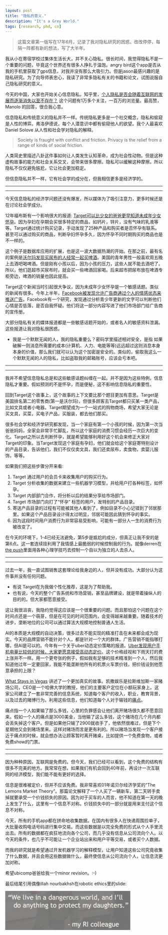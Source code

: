 ```yaml
---
layout: post
title: "隐私的意义."
description: "It's a Grey World."
tags: [research, phd, cn]
---
```


> 这篇文章第一版写在17年6月，记录了我对隐私研究的困惑。改改停停，每隔一阵都有新的想法，写了大半年。

我从小在寄宿学校过集体生活长大，并不关心隐私。很长时间，我觉得隐私不是一个重要的问题，毕竟这个世界还有很多人挣扎于温饱。angry bird这个app是否从我的手机里获取了gps信息，对我并没有那么大吸引力。但是jason最感兴趣的是隐私研究。为了向导师表忠心，我读了非常多隐私有关的书籍和论文，试图说服自己隐私研究的意义。

今天的中国，大家也开始关心信息隐私。知乎里，[个人隐私是否会随着互联网的发展而逐渐消失以至不存在？](https://www.zhihu.com/question/38523233) 这个问题有1万多个关注，一百万的浏览量。最高赞，Manolo 的回答，很合我心意。

信息隐私和传统意义的隐私并不一样。传统隐私更多是一个社交概念，隐私和偷窥是人性的博弈。弗洛伊德说，每个人潜意识中都有偷窥他人的欲望。我个人最喜欢 Daniel Solove 从人性和社会学对隐私的解释。

> Society is fraught with conflict and friction. Privacy is the relief from a range of kinds of social friction.

人类简史里描述八卦这件事如何让人类发生认知革命，成为社会性动物。但是这种虚构故事的能力和社会关系交叉，会带来很多摩擦。隐私可以缓解这种摩擦。所以隐私不仅仅避免尴尬，它让社会更加稳定。

但信息隐私并不一样，它有社会学的成分在，但我相信更多是经济学的。

---
---

今天信息隐私的经济学问题还没有爆发，所以媒体为了吸引注意力，更多时候还是在讨论社会学成分。

12年福布斯有一个影响很大的报道: [Target可以比少女的爸爸更早知道未成年少女怀孕](https://www.forbes.com/sites/kashmirhill/2012/02/16/how-target-figured-out-a-teen-girl-was-pregnant-before-her-father-did/#7f5d14926668)。因为孕妇在孕期会买很多特定的商品，如钙片，锌片，没有气味的乳液等等。Target通过统计购买记录，手动发现了25种产品和购买者是否怀孕有联系。甚至可以通过购买的商品，判断孕妇怀孕多久，因为怀孕不同时期购买的商品也是不一样的。

这个例子是数据库应用的扩展，也是这一波大数据热潮的开始。在那之前，最有名的案例是[沃尔玛发现买尿布的人经常一起买啤酒](https://www.theregister.co.uk/2006/08/15/beer_diapers/)。美国的青年男性一般喜欢周五晚上去酒吧喝啤酒。但是刚有小孩以后，因为小孩的压力，这些人就不能去酒吧了。所以，他们逛超市买尿布时，就会买一些啤酒回家喝。后来超市把尿布放在啤酒专柜旁边，啤酒的销量也因此提高。

Target这个新闻当时引起很大争议，因为未成年少女怀孕是一个敏感话题。类似的新闻有很多。今年上半年，[Facebook被发现允许广告商通过个人的情感状态来推送广告](https://www.theguardian.com/technology/2017/may/01/facebook-advertising-data-insecure-teens)。Facebook有一个研究，发现通过分析青少年更新的文字可以判断他们心情是否低落，是否自我怀疑。他们将这一部分内容写进了他们市场部门给广告商的宣传册。

大部分隐私有关的媒体报道都是一些敏感话题开始的，或者名人的敏感资料泄漏。这些报道让我对隐私很困惑。

- 我是一个默默无闻的人，我的隐私重要么？密码学里描述相对安全，是指 如果破解一则消息所需要的成本(计算机、人力、电能等等)远远超过这则消息本身本身的价值，那么我们就可以认为这个加密是安全的。类似的，偷取我这么一个默默无闻的人的隐私，比如盗取我的邮箱账号，应该会亏本吧。


---
---


我并不希望信息隐私总是和这些敏感话题纠缠在一起。并不是因为这些特例，信息隐私才重要。假如预测的不是怀孕，而是便秘，这不影响信息隐私的重要性。

回到Target这个故事上，这个故事的上下文要比那个题目更加有意思。Target是美国排名第二的零售商(第一是沃尔玛)，但很多顾客去Target都只买某一类产品，比如文具或者小电器。Target期望成为一个一站式的购物商场，希望大家无论是买文具，买菜，买电子产品，买服装，都去他们那买。

很多社会学和经济学研究都发现，当一个家庭有第一个小孩的时候，因为第一次当爸爸妈妈，全家会非常手忙脚乱，所以这个家庭的消费习惯会经历一次巨大的变化。Target之所以去判断怀孕，就是希望能够利用好这个机会来修正大家对Target的印象。当Target发现这个家庭有孕妇，他们就会给这个家庭寄特别设计的产品目录，告诉他们，我们不仅仅卖文具，我们还卖尿布，卖食物，卖婴儿服饰，等等。


如果我们把这些步骤分开来看:

1. Target 通过用户的会员卡来收集用户的购买行为。
2. Target 分析收集的数据来建立一些机器学习模型，并给用户打各种标签，如怀孕。
3. Target 内部部门合作，将分析以后的结果分享给市场部门。
4. Target 市场部门向打了“怀孕” 标签的用户，发特别的产品目录。
5. 寄送产品目录的过程有可能被其他人看到了，例如目录不小心记错到了邻居那里。如果这个产品目录设计得太过明显，邻居可能因此猜到怀孕的事实。
6. 因为这段时间用户消费行为非常容易受影响，可能有一部分人一生的消费行为被改变了。


在今天的环境下，1-4已经无法避免，第5步是尴尬的成分，但真正让我不安的是第6点。这一套连续技利用了我情感上最脆弱的时候控制我的行为。就像derren在[the push](https://www.imdb.com/title/tt5340856/)里面用各种心理学技巧去控制一个自以为独立的人去杀人。

---
---

过去一年，我一直试图销售这套理论给我身边的人，但并没有成功。大部分认为这件事并没有任何问题。

- 有说 Target在为我做个性化推荐，这是为了帮助我。
- 也有说，今天的整个广告系统和市场营销，甚至品牌建设，就是带着操纵人的目的的。但大家都愿意接受。

这让我很沮丧，我隐约觉得这应该是一个很重要的问题。而且那怕这个问题在这个时间点还是一个萌芽，但是在可见的时间范围内，会变得越来越重要。随着技术的进步，垄断地位的公司可以通过算法大规模地控制普通人生活。

AI的本质是大规模的自动决策，很多过去不能实现的精准打击在未来都会成为现实。今天的品牌营销不能针对个人，都是针对一个大的群体。广告营销不能指哪打哪，但AI是可以的。今年有一个关于uber动态定价策略的报道。[Uber发现用户手机电量比较低的时候，大家更愿意接受高动态定价](https://www.forbes.com/sites/amitchowdhry/2016/05/25/uber-low-battery/#6618b9cc74b3)。这个价格歧视和下雨天打的费上涨并不一样。用一个更夸张的例子，假如我有足够的技术精准到一个人，然后我知道他过年一定要回家，我能不能垄断他所有的机票火车票价钱，把价钱设到他愿意承担的上限？

[What Stays in Vegas](https://www.amazon.com/What-Stays-Vegas-Personal-Lifeblood/dp/1610396391) 讲述了一个更加真实的故事。凯撒娱乐是拉斯维加斯一家赌场公司，CEO是一个哈佛大学的教授，他们的主要客户定位在小额玩家身上。这家公司建立了一套非常完善的信息系统，知道每个客户的收入，职业，教育背景，以及过去的赌博行为。利用这些信息，他们知道每个人对于输钱的[痛点](https://www.smartbrief.com/original/2017/08/dangers-corporations-and-big-data)。

痛点指一个人如果输了那么多钱，心里的负罪感会让他们离开赌场很久都不愿意回来。假如一个人的痛点是3000美金，当他输了这么多钱，这个赌场在几个月内都会丢失掉这个客户。但是如果他只输了2900就收手了，他依然很难过，但是下个星期他又会到赌场里来。这样对赌场而言是更有利的。所以赌场当发现一个客户接近于痛点的时候，就会想办法让顾客暂时离开赌桌，比如提供一个免费食物，或者免费show的门票。


---
---

因为种种原因，互联网是免费的。但今天，我们已经可以看到，这个免费的结构有很多不完美的地方。我常常在想，如果我们有机会回到40年前，再设计一次互联网的经济模型，我们能不能有更好的选择。

信息是很难被定价，但并不应该免费。我非常喜欢01年诺贝尔经济学奖的“The Lemons Market Theory”。那篇论文解释了一个人买了一辆新车，第二天转手卖掉就要承受一个价钱损失的原因。因为对于买车的人而言，他不知道在第一天的晚上发生了什么，这里有一个信息不对称。价钱损失中的一部分就是用来支付这个信息不对称。

今天，所有的手机app都在拼命地收集数据。在国内有很多人在快递周围捡单子，大批量收购电话号码进行集中交易。而这些数据是以完全免费的形式从个人手里流出去。所有的数据都在疯狂地流向各个公司，而几乎没有信息从公司流向个人。以今天的条件，也几乎不可能让一个企业站出来和用户平等交易，或者买个人数据。

而我的研究就是希望通过开发机器学习的解释模型，让用户知道这些公司究竟收集了什么数据，并且会用这些数据做什么，最终使信息从公司流向个人，让信息流更加对称。

希望ubicomp爸爸给我一个minor revision。:-)

<!-- 因为信息定价的问题，在信息隐私这个领域，用金钱来平衡信息不对称应该会非常难。而我最近的研究是通过告诉个人，那些企业用他的个人数据做了哪些事来平衡这种信息不对称。 -->


最后结尾引用偶像illah nourbakhsh在robotic ethics里的slide:

<img src="/resources/dangerous_world.png" width="400px" alt="dangerous_world"/>



<!-- 这些问题都让我非常排斥隐私研究，我不能去一个不能说服自己的研究。那么多聪明的人都觉得隐私很重要，我可能比更多人固执一些，但我肯定没很多人在过去的一年，我涉猎了非常多计算机以外的论文，横跨很多领域，法律，经济，政治，乃至历史。在这些书里，我最喜欢的对于privacy的解释，来自于 -->




<!-- 以至于jason也一直不能说服我去投入隐私研究。过去两年，我读各个领域的书和论文， -->

<!-- 而今天隐私是一个非常重要的问题所有人都在关心为什么隐私 -->
<!-- 这解决了我的第一个问题，隐私要比尴尬更加重要一点。 -->


<!-- 思考的结果没有让我恍然大悟，相反，这个观点是老生常谈。 -->

<!-- <img src="/resources/privacy_tech_market_legal_social.png" alt="privacy tech market legal social"/> -->

<!-- 我不喜欢这个观点因为觉得这是一套官腔的说法，让四个领域都有了踢皮球的机会。我觉得隐私问题应该有一个很理性的解决方法。我挣扎了两年，直到最近重新捡起我一开始看的那些论文，我开始和这个领域妥协，可能他们是对的。我可能就是那个phd comics里重复出现的无知又野心勃勃的博士生。 -->

<!-- <img src="/resources/phd_self_expect.gif" alt="phd self expectation"/> -->

<!-- # 什么是隐私？ -->

<!-- 龌龊事的保护罩，更好的办法难道不是不去 -->

<!-- - 究竟什么是隐私？如果隐私是为了隐藏自己做下的龌龊事，更好的办法难道不是不要去做这件事？就像03年冯小刚的电影“手机”，隐私并不是婚外情的保护罩。又或者 -->
<!-- 只要你对自己的肯定不至于廉价到需通过与他人比较才可获得即可。这似乎更多是一个教育问题，而不是隐私问题。 -->


<!-- 如果隐私是为了隐藏自己做下的龌龊事，如果隐私 -->



<!-- 这些报道和我的经历让我对隐私这件事 -->



<!-- 很长一段时间我很困惑，那普通人的隐私是否重要？如果隐私被侵犯，产生的后果就是一些尴尬。那么普通人的隐私是否值得被保护？就像加密学里面的对安全的定义，如果突破一个密码的代价超过这个这个秘密保护的财物的价值，那么这个保护就是安全的。那么如果我只是一个，又有谁愿意侵犯我的隐私呢？就像16年底，当时和yuanchuan讨论，最后总结，大部分问题如果我的邮箱泄漏，对我造成最大的影响还是那些安全问题，比如我的银行账号，我的财务安全。但是，那些我去了哪里，我的机票行程，对于我这样一个默默无闻的人，这些可能都不重要。。如果放在更大的角度下，对于很多温饱都还没解决的地方，关注吃饱穿暖是不是要比这些尴尬的高级需求更加重要？那么，我们为什么还有那么多研究要去关心，我的angry bird 是否要从我的手机里获取gps 信息？ -->

<!-- 这里有三个问题，隐私如果只是尴尬，这样的问题，算是一个重要的问题么？普通人的隐私是否值得保护。那些所谓的信息是否那么重要？ -->

<!-- 这些问题都让我非常排斥隐私研究，我不能去一个不能说服自己的研究。那么多聪明的人都觉得隐私很重要，我可能比更多人固执一些，但我肯定没很多人在过去的一年，我涉猎了非常多计算机以外的论文，横跨很多领域，法律，经济，政治，乃至历史。在这些书里，我最喜欢的对于privacy的解释，来自于 Daniel Solove 的  “A Taxonomy of Privacy”，从人性和社会学的解释。 -->

<!-- > Society is fraught with conflict and friction. Privacy is the relief from a range of kinds of social friction. -->



<!-- 信息不对称 -->


<!-- 但改改停停，，最后发现的结论其实早就在Jason十多年的job talk里面表述过。jason是信息隐私研究里的专家， -->


<!-- 到下半年，facebook主动宣传了另外一个故事，facebook可以通过检测未成年用户的心情，来预测[自杀倾向](https://www.washingtonpost.com/news/the-switch/wp/2017/11/27/facebook-is-using-ai-to-try-to-prevent-suicide/?utm_term=.0fd95dbb7b3e)。 -->


<!-- 
普通人的信息隐私

我并不明白普通人的隐私是否有那么大的价值。在整个计算机有很多

隐私的意义

但是难的是 -->

<!-- 
同样的技术出现在了正反两个故事里。很多人会说, 技术是中性的，可以用来作恶，也可以用来行善，关键看怎么用。我不喜欢这个观点。隐私的概念是如此模糊，即便有美好的意愿，并不一定就导向好的结果。坏人做坏事不可怕，因为坏人一旦暴露，就不能继续做坏事。我更担心的是好人做坏事，还以为自己在做好事。
 -->

<!-- 
无论东方世界还是西方世界，大部分隐私的媒体报道总是和敏感话题纠缠


大部分隐私的媒体报道总是和敏感话题纠缠在一起，或者和名人结合在一起。

我以前隐私是一个第一世界问题，

一直到最近，我几乎每周和jason的讨论都会涉及到。因为在集体主义盛行的西方，隐私确实不是最重要的部分。

在我怼jason的时候，大部分时候说privacy是first world problem. 

我日常怼jason的话里面， -->

<!-- 
我也不喜欢这些报道，把隐私和敏感话题纠缠在一起。并不是因为这些敏感特例，隐私才重要。假如

隐私这个问题，从来就是一个模糊的概念。


即便没有这些案例


我不知道未来这样的事情会不会发生

 -->




<!-- ==== -->


<!-- 

> What happens here stays here.       Slogan of Las Vegas

"这个世界正在变得前所未有的危险。"


我们的隐私研究

我觉得隐私的研究要解决两个问题。一个是好人做坏事。



中国其实处在一个很危险的情况下，在商业环境里面，不应该有一个电商在这么大的规模上垄断。

，买电子
对于自己公司更大的期望


我们理想的世界是这个互联网是收费的互联网，我们看的每一个内容都要付钱，同样的，给我们推送的每一个广告都要付给我们钱。这样我们也可以构造出一个不一样的隐私世界。


这一套连续技cover了美国隐私法律里面完整的隐私定义。从collection=》invading。

最常见的观点是技术本身是中性的，关键看人怎么用。但怎么用才往正面走并不是那么一清二白。
 -->



<!-- 我大部分时候觉得是应该拥抱这些技术改变的。就像人类进化一样，我们需要大量的试错成本。而且今天的我们也承担的起这些试错成本。我们不可能不犯错，我们真正需要的是不断的监管和自我反省，发现自己的错误。当错误发生的时候，有能力去改掉这些错误。 -->


<!-- 我对于这些 -->

<!-- 往好了用就是好，往坏了用就是坏。但是这个世界有太多的灰色地带。不是我们需要 -->

<!-- 最终解决所有问题最好的办法就是改善教育，把所有人教育成好人。但是这里面 -->

<!-- 往好了用

最常见的说法是技术本身是中立的，关键是看人怎么用。好人用就是好，坏人用就是坏。解决这个世界最好的办法，就是把所有人教育成好人。这里面归根到底，是动机。是好的动机，还是坏的动机？




隐私的研究有两部分，一方面是要发现坏人做坏事，另外一方面也要监管那些好人做的好事是否会有坏的影响。

类似的还有facebook可以在青少年心情低落的时候，给他们推送广告。



类似的还有很多，比如uber可以根据你的手机电池来决定你的surge prive，facebook可以在青少年心情低落的时候给他们推送广告。


我其实一直不喜欢所有和privacy有关的新闻以这种方式出现。类似的还有，uber可以根据你的收集电池来决定你的电池水平，facebook 可以在青少年心情低落的时候给他们推送广告。因为这些都挑了一些比较极端的例子，比如未成年怀孕少年，沉迷社交网络的青少年，等等。但是即便没有这些例子，隐私依然很重要。
我并不喜欢这种阴谋论的推断。今天的监管体系下，很少有公司能够肆意妄为。比如facebook没有动力去做这样的广告，除非法律和环境都已经成熟。uber也不敢冒天下之大不韪去用电池信息去做那些预测。


相反，真正的问题不是这些。这个世界开始变得越来越危险，不是因为机器可以像人一样思考，而是人像机器一样思考。


我对target那个例子有着和jason完全不一样的理解。

隐私在今天还是一个未来的问题。假如一个问题最严重的是100分，今天 温饱可能是30分，但是隐私只有1分，而手机上面的location data 只有0.1分。但是我们今天的科技发展，温饱这些问题会越来越小，相反，隐私这样的问题会越来越大。

今天数据的泄露是方方面面的。


就像几万年前我们需要带着武器才能出现在森林里，以后我们要带着电池才能


“今天，大家并没有那么关心隐私。但是，恰恰因为大家不够关心隐私，但隐私又那么重要，所以我们要做隐私研究。”
“不对。大家不是不关心隐私，大家只是不明白这些隐私泄露的发生。”

我并不是一个好的隐私研究员。我的导师jason是非常有名的研究员。开创了隐私在ubicomp的手机iot的领域。在10年前就预言，未来手机可以知道你的很多行为。你想要买什么，你想什么，你想要看什么。我在第一次和jason开会的时候，我就非常直接地和jason表示，这个我不明白为什么要这么关心隐私，而事实上公众非常不关心隐私。

但后来我也开始进入隐私这个领域做研究。

privacy to algorithms.


[How Target Figured Out A Teen Girl Was Pregnant Before Her Father Did](https://www.forbes.com/sites/kashmirhill/2012/02/16/how-target-figured-out-a-teen-girl-was-pregnant-before-her-father-did/#ef01ad466686)



[Facebook told advertisers it can identify teens feeling 'insecure' and 'worthless'](https://www.theguardian.com/technology/2017/may/01/facebook-advertising-data-insecure-teens) -->